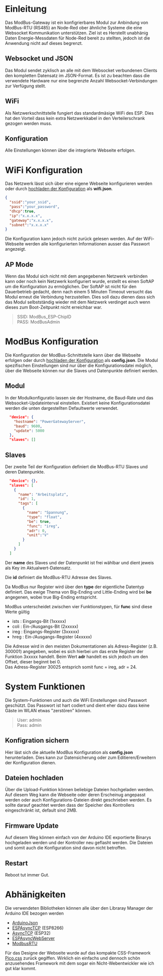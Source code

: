 # Einleitung
Das ModBus-Gateway ist ein konfigrierbares Modul zur Anbindung von ModBus-RTU (RS485) an Node-Red ober ähnliche Systeme die eine Websocket Kommunikation unterstützen.
Ziel ist es Herstellt unabhänig Daten Energie-Messdaten für Node-Red bereit zu stellten, jedoch ist die Anwendung nicht auf dieses begrenzt.
## Websocket und JSON
Das Modul sendet zyklisch an alle mit dem Websocket verbundenen Clients den kompletten Datensatz im JSON-Format.
Es ist zu beachten dass die verwendete Hardware nur eine begrenzte Anzahl Websocket-Verbindungen zur Verfügung stellt.
## WiFi
Als Netzwerkschnittstelle fungiert das standardmäsige WiFi des ESP. Dies hat den Vorteil dass kein extra Netzwerkkabel in den Verteilerschrank gezogen werden muss.
## Konfiguration
Alle Einstellungen können über die integrierte Webseite erfolgen.
# WiFi Konfiguration
Das Netzwerk lässt sich über eine eigene Webseite konfigurieren werden oder durch [hochladen der Konfiguration](#dateien-hochladen) als **wifi.json**.
```json
{
  "ssid":"your_ssid",
  "pass":"your_password",
  "dhcp":true,
  "ip":"x.x.x.x",
  "gateway":"x.x.x.x",
  "subnet":"x.x.x.x"
}
```
Die Konfiguration kann jedoch nicht zurück gelesen werden. Auf der WiFi-Webseite werden alle konfigurierten Informationen ausser das Passwort angezeigt.
## AP Mode
Wenn das Modul sich nicht mit dem angegebenen Netzwerk verbinden kann oder noch kein Netzwerk konfiguriert wurde, erstellt es einen SoftAP um die Konfiguration zu ermöglichen. Der SoftAP ist nicht für den Dauerbetrieb gedacht, denn nach einem 5 Minuten Timeout versucht das Modul erneut die Verbindung herzustellen. Dies soll dazu dienen dass sich das Modul selbstständig wieder mit dem Netzwerk verdinget auch wenn dieses zum Boot-Zeitpunkt nicht erreichbar war.  
> SSID: ModBus_ESP-ChipID  
> PASS: ModBusAdmin
# ModBus Konfiguration
Die Konfiguration der ModBus-Schnittstelle kann über die Webseite erfolgen oder durch [hochladen der Konfiguration](#dateien-hochladen) als **config.json**.
Die Modul spezifischen Einstellungen sind nur über die Konfigurationsdatei möglich, über die Webseite können nur die Slaves und Datenpunkte definiert werden.
## Modul
In der Modulkonfiguratio lassen sie der Hostname, die Baud-Rate und das Websocket-Updateinterval einstellen. Existiert keine Konfigurationsdatei werden die unten dargestellten Defaultwerte verwendet.
```json
  "device": {
    "hostname": "PowerGatewayServer",
    "baud": 9600,
    "update": 5000
  },
  "slaves": []
```
## Slaves
Der zweite Teil der Konfiguration definiert die ModBus-RTU Slaves und deren Datenpunkte.
```json
  "device": {},
  "slaves": [
    {
      "name": "Arbeitsplatz",
      "id": 1,
      "tags": [
        {
          "name": "Spannung",
          "type": "float",
          "be": true,
          "func": "ireg",
          "adr": 0,
          "unit":"V"
        }
      ]
    }
  ]
```
Der **name** des Slaves und der Datenpunkt ist frei wählbar und dient jeweis als Key im Aktualwert-Datensatz.

Die **id** definiert die ModBus-RTU Adresse des Slaves.

Da ModBus nur Register wird über den **type** der eigentliche Datentyp definiert. Das ewige Thema von Big-Ending und Little-Ending wird bei **be** angegenen, wobei true Big-Ending entspricht.

ModBus unterscheidet zwischen vier Funktionstypen, für **func** sind diese Werte gültig
- ists : Eingangs-Bit (1xxxxx)
- coli : Ein-/Ausgangs-Bit (2xxxxx)
- ireg : Eingangs-Register (3xxxxx)
- hreg : Ein-/Ausgangs-Register (4xxxxx)

Die Adresse wird in den meisten Dokumentationen als Adress-Register (z.B. 300001) angegeben, wobei es sich hierbei um das erste Register der Funktion 3xxxxx handelt. Beim Wert **adr** handelt es sich jedoch um den Offset, dieser beginnt bei 0.  
Das Adress-Register 30025 entsprich somit func = ireg, adr = 24.

# System Funktionen
Die System-Funktionen und auch die  WiFi Einstellungen sind Passwort geschützt. Das Passwort ist hart codiert und dient eher dazu dass keine Gäste im WLAN etwas "zerstören" können.  
> User: admin  
> Pass: admin
## Konfigration sichern
Hier läst sich die aktuelle ModBus Konfiguration als **config.json** herunterladen. Dies kann zur Datensicherung oder zum Editieren/Erweitern der Konfiguration dienen.
## Dateien hochladen
Über die Upload-Funktion können beliebige Dateien hochgeladen werden. Auf diesem Weg kann die Webseite oder deren Erscheinug angepasst werden oder auch Konfigurations-Dateien direkt geschrieben werden.
Es sollte darauf geachtet werden dass der Speicher des Kontrollers eingeschränkt ist, default sind 2MB.
## Firmware Update
Auf diesem Weg können einfach von der Arduino IDE exportierte Binarys hochgeladen werden und der Kontroller neu geflasht werden. Die Dateien und somit auch die Konfiguration sind davon nicht betroffen.
## Restart
Reboot tut immer Gut.
# Abhänigkeiten
Die verwendeten Bibliotheken können alle über den Libraray Manager der Arduino IDE bezogen werden
- [ArduinoJson](https://github.com/bblanchon/ArduinoJson)
- [ESPAsyncTCP](https://github.com/me-no-dev/ESPAsyncTCP) (ESP8266)
- [AsyncTCP](https://github.com/me-no-dev/AsyncTCP) (ESP32)
- [ESPAsyncWebServer](https://github.com/me-no-dev/ESPAsyncWebServer)
- [ModbusRTU](https://github.com/emelianov/modbus-esp8266)

Für das Designe der Webseite wurde auf das kompakte CSS-Framework [Pico.css](https://picocss.com/) zurück gegiffen. Wirklich ein einfachs und dennoch schön anzusehendes Framework mit dem sogar ein Nicht-Webentwickler wie ich gut klar kommt.

